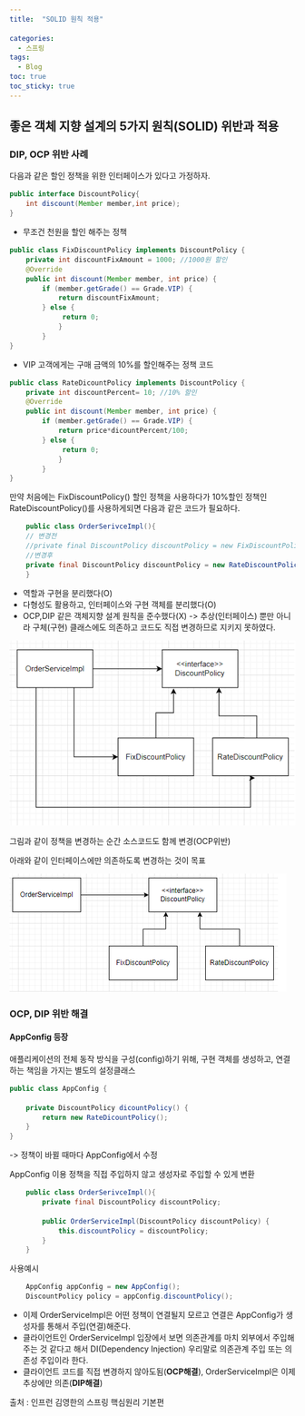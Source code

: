 ```yaml
---
title:  "SOLID 원칙 적용"

categories:
  - 스프링
tags:
  - Blog
toc: true
toc_sticky: true
---
```


## 좋은 객체 지향 설계의 5가지 원칙(SOLID) 위반과 적용

### DIP, OCP 위반 사례

다음과 같은 할인 정책을 위한 인터페이스가 있다고 가정하자.

```java
public interface DiscountPolicy{
    int discount(Member member,int price);
}
```

- 무조건 천원을 할인 해주는 정책

```java
public class FixDiscountPolicy implements DiscountPolicy {
    private int discountFixAmount = 1000; //1000원 할인
    @Override
    public int discount(Member member, int price) {
        if (member.getGrade() == Grade.VIP) {
            return discountFixAmount;
        } else {
             return 0;
            }
        }
}
```

- VIP 고객에게는 구매 금액의 10%를 할인해주는 정책 코드

```java
public class RateDicountPolicy implements DiscountPolicy {
    private int discountPercent= 10; //10% 할인
    @Override
    public int discount(Member member, int price) {
        if (member.getGrade() == Grade.VIP) {
            return price*dicountPercent/100;
        } else {
             return 0;
            }
        }
}
```

만약 처음에는 FixDiscountPolicy() 할인 정책을 사용하다가 10%할인 정책인 RateDiscountPolicy()를 사용하게되면 다음과 같은 코드가 필요하다.

```java
    public class OrderSerivceImpl(){
    // 변경전
    //private final DiscountPolicy discountPolicy = new FixDiscountPolicy()
    //변경후
    private final DiscountPolicy discountPolicy = new RateDiscountPolicy()
    }
```
- 역할과 구현을 분리했다(O)
- 다형성도 활용하고, 인터페이스와 구현 객체를 분리했다(O)
- OCP,DIP 같은 객체지향 설계 원칙을 준수했다(X)
-> 추상(인터페이스) 뿐만 아니라 구체(구현) 클래스에도 의존하고 코드도 직접 변경하므로 지키지 못하였다.

![GitHub Logo](/image/interface.png)

그림과 같이 정책을 변경하는 순간 소스코드도 함께 변경(OCP위반)

아래와 같이 인터페이스에만 의존하도록 변경하는 것이 목표

![GitHub Logo](/image/onlyinteface.png)

### OCP, DIP 위반 해결

#### AppConfig 등장

애플리케이션의 전체 동작 방식을 구성(config)하기 위해, 구현 객체를 생성하고, 연결하는 책임을 가지는 별도의 설정클래스

```java
public class AppConfig {

    private DiscountPolicy dicountPolicy() {
        return new RateDicountPolicy();
    }
}
```
-> 정책이 바뀔 때마다 AppConfig에서 수정

AppConfig 이용
정책을 직접 주입하지 않고 생성자로 주입할 수 있게 변환

```java
    public class OrderSerivceImpl(){
        private final DiscountPolicy discountPolicy;

        public OrderServiceImpl(DiscountPolicy discountPolicy) {
            this.discountPolicy = discountPolicy;
        }
    }
```
사용예시

```java
    AppConfig appConfig = new AppConfig();
    DiscountPolicy policy = appConfig.discountPolicy();
```
- 이제 OrderServiceImpl은 어떤 정책이 연결될지 모르고 연결은 AppConfig가 생성자를 통해서 주입(연결)해준다.
- 클라이언트인 OrderServiceImpl 입장에서 보면 의존관계를 마치 외부에서 주입해주는 것 같다고 해서 DI(Dependency Injection) 우리말로 의존관계 주입 또는 의존성 주입이라 한다.
- 클라이언트 코드를 직접 변경하지 않아도됨(**OCP해결**), OrderServiceImpl은 이제 추상에만 의존(**DIP해결**)

출처 : 인프런 김영한의 스프링 핵심원리 기본편